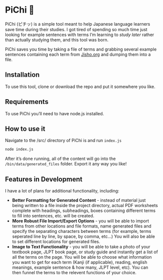 # PiChi 📸

PiChi (ピチッ) is a simple tool meant to help Japanese language learners save time during their studies. I got tired of spending so much time just looking for example sentences with terms I’m learning to *study later* rather than actually studying them, and this tool was born. 

PiChi saves you time by taking a file of terms and grabbing several example sentences containing each term from [Jisho.org](http://Jisho.org) and dumping them into a file.

## Installation

To use this tool, clone or download the repo and put it somewhere you like.

## Requirements

To use PiChi you’ll need to have node.js installed.

## How to use it

Navigate to the /src/ directory of PiChi is and run `index.js`

```bash
node index.js
```

After it’s done running, all of the content will go into the `/bin/data/generated_files` folder. Export it any way you like!

## Features in Development

I have a lot of plans for additional functionality, including:
- **Better Formatting for Generated Content** - instead of material just being written to a file inside the project directory, actual PDF worksheets complete with headings, subheadings, boxes containing different terms to fill into sentences, etc. will be created.
- **More Robust File Import/Export Options** - you will be able to import terms from other locations and file formats, name generated files and specify the separating characters between terms (for example, terms seperated line by line, by space, by comma, etc…) You will also be able to set different locations for generated files.
- **Image to Text Functionality** - you will be able to take a photo of your textbook page, JLPT book page, or study guide and instantly get a list of all the terms on the page. You will be able to choose what information you want to get for each term (Kanji (if applicable), reading, english meanings, example sentence & how many, JLPT level, etc). You can then funnel the terms to the relevent functions of your choice.